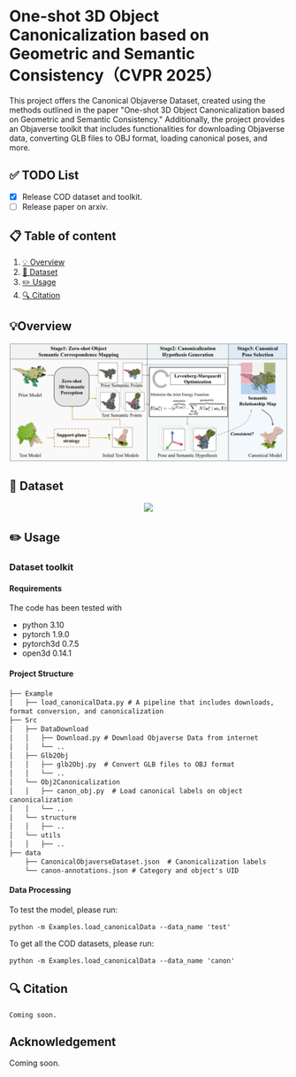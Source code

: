 # One-shot 3D Object Canonicalization based on Geometric and Semantic Consistency（CVPR 2025）
This project offers the Canonical Objaverse Dataset, created using the methods outlined in the paper "One-shot 3D Object Canonicalization based on Geometric and Semantic Consistency." Additionally, the project provides an Objaverse toolkit that includes functionalities for downloading Objaverse data, converting GLB files to OBJ format, loading canonical poses, and more.



## ✅ TODO List

 - [x] Release COD dataset and toolkit.
 - [ ] Release paper on arxiv.

 ## 📋 Table of content
 1. [💡 Overview](#1)
 2. [📖 Dataset](#2)
 3. [✏️ Usage](#3)
 4.  [🔍 Citation](#4)

 ## 💡Overview <a name="1"></a> 
<p align="center">
    <img src="./images/method.png" width="750"/> <br />
    <em> 
    </em>
</p>

## 📖 Dataset <a name="2"></a> 
<p align="center">
    <img src="./images/dataset.png" width="750"/> <br />
    <em> 
    </em>
</p>

## ✏️ Usage <a name="3"></a> 
### Dataset toolkit <a name="31"></a> 
#### Requirements
The code has been tested with
- python 3.10
- pytorch 1.9.0
- pytorch3d 0.7.5
- open3d 0.14.1

#### Project Structure
```
├── Example
│   ├── load_canonicalData.py # A pipeline that includes downloads, format conversion, and canonicalization
├── Src
│   ├── DataDownload
│   │   ├── Download.py # Download Objaverse Data from internet
│   │   └── ..
│   ├── Glb2Obj
│   │   ├── glb2Obj.py  # Convert GLB files to OBJ format
│   │   └── ..
│   └── Obj2Canonicalization
│   │   ├── canon_obj.py  # Load canonical labels on object canonicalization
│   │   └── ..
│   └── structure
│   │   ├── ..
│   └── utils
│   │   ├── ..
├── data
    ├── CanonicalObjaverseDataset.json  # Canonicalization labels
    └── canon-annotations.json # Category and object's UID
```

#### Data Processing
To test the model, please run:

```
python -m Examples.load_canonicalData --data_name 'test' 
```

To get all the COD datasets, please run:

```
python -m Examples.load_canonicalData --data_name 'canon' 
```

## 🔍 Citation <a name="4"></a> 

```
Coming soon.
```

## Acknowledgement
Coming soon.
